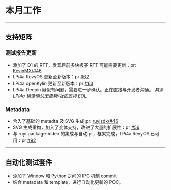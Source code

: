 # 本月工作

---

## 支持矩阵

### 测试报告更新

- 添加了 D1 的 RTT，发现目前多块板子 RTT 可能需要更新：pr: [KevinMX/#46](https://github.com/KevinMX/support-matrix/pull/46)
- LPi4a RevyOS 更新至新版本：pr [#62](https://github.com/ruyisdk/support-matrix/pull/62)
- LPi4a openKylin 更新至新版本：pr [#63](https://github.com/ruyisdk/support-matrix/pull/63)
- LPi4a Deepin 疑似有问题，需要进一步确认。正在直接与开发者沟通。
*其余 LPi4a 镜像确认无更新/社区支持 EOL*

### Metadata

- 合入了基础的 metadta 及 SVG 生成 pr: [ruyisdk/#46](https://github.com/ruyisdk/support-matrix/pull/46)
- SVG 生成重构，加入了变体支持，改进了大量的扩展性：pr [#56](https://github.com/ruyisdk/support-matrix/pull/56)
- 与 ruyi package-index 的集成与自动 pr，框架完成，LPi4a RevyOS 已可用：pr [#92](https://github.com/ruyisdk/support-matrix/pull/92)

---

## 自动化测试套件

- 添加了 Window 和 Python 之间的 IPC 机制 [commit](https://github.com/wychlw/autotester/commit/87fb6c7286771eec415c092f5574f910a0e30af9)
- 结合 metadata 和 template，进行自动化更新的 POC。
